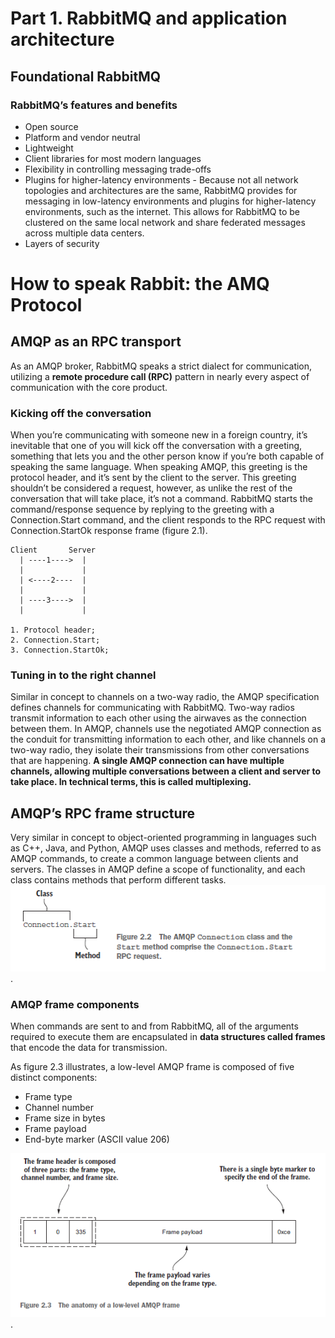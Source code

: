 # Part 1. RabbitMQ and application architecture

## Foundational RabbitMQ

### RabbitMQ’s features and benefits

* Open source
* Platform and vendor neutral
* Lightweight
* Client libraries for most modern languages
* Flexibility in controlling messaging trade-offs
* Plugins for higher-latency environments - Because not all network topologies and architectures are the same, RabbitMQ provides for messaging in low-latency environments and plugins for higher-latency environments, such as the internet. This allows for RabbitMQ to be clustered on the same local network and share federated messages across multiple data centers.
* Layers of security

# How to speak Rabbit: the AMQ Protocol

## AMQP as an RPC transport

As an AMQP broker, RabbitMQ speaks a strict dialect for communication, utilizing a **remote procedure call (RPC)** pattern in nearly every aspect of communication with the core product.

### Kicking off the conversation

When you’re communicating with someone new in a foreign country, it’s inevitable that one of you will kick off the conversation with a greeting, something that lets you and the other person know if you’re both capable of speaking the same language. When speaking AMQP, this greeting is the protocol header, and it’s sent by the client to the server. This greeting shouldn’t be considered a request, however, as unlike the rest of the conversation that will take place, it’s not a command. RabbitMQ starts the command/response sequence by replying to the greeting with a Connection.Start command, and the client responds to the RPC request with Connection.StartOk response frame (figure 2.1).
```
Client       Server
  | ----1---->  |
  |             |
  | <----2----  |
  |             |
  | ----3---->  |
  |             |

1. Protocol header;
2. Connection.Start;
3. Connection.StartOk;

```
### Tuning in to the right channel

Similar in concept to channels on a two-way radio, the AMQP specification defines channels for communicating with RabbitMQ. Two-way radios transmit information to each other using the airwaves as the connection between them. In AMQP, channels use the negotiated AMQP connection as the conduit for transmitting information to each other, and like channels on a two-way radio, they isolate their transmissions from other conversations that are happening. **A single AMQP connection can have multiple channels, allowing multiple conversations between a client and server to take place. In technical terms, this is called multiplexing.**

## AMQP’s RPC frame structure

Very similar in concept to object-oriented programming in languages such as C++, Java, and Python, AMQP uses classes and methods, referred to as AMQP commands, to create a common language between clients and servers. The classes in AMQP define a scope of functionality, and each class contains methods that perform different tasks.
![AMQP_Class_Function](AMQP_Class_Function.PNG).

### AMQP frame components

When commands are sent to and from RabbitMQ, all of the arguments required to execute them are encapsulated in **data structures called frames** that encode the data for transmission.

As figure 2.3 illustrates, a low-level AMQP frame is composed of five distinct components:
* Frame type
* Channel number
* Frame size in bytes
* Frame payload
* End-byte marker (ASCII value 206)

![AMQP_Frame_Anatomy](AMQP_Frame_Anatomy.PNG).







































